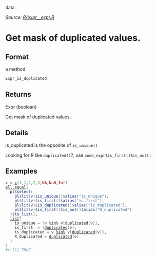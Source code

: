 data

*Source: [R/expr__expr.R](https://github.com/pola-rs/r-polars/tree/main/R/expr__expr.R)*

# Get mask of duplicated values.

## Format

a method

```r
Expr_is_duplicated
```

## Returns

Expr (boolean)

Get mask of duplicated values.

## Details

is_duplicated is the opposite of `is_unique()`

Looking for R like `duplicated()`?, use `some_expr$is_first()$is_not()`

## Examples

<pre class='r-example'><code><span class='r-in'><span><span class='va'>v</span> <span class='op'>=</span> <span class='fu'><a href='https://rdrr.io/r/base/c.html'>c</a></span><span class='op'>(</span><span class='fl'>1</span>,<span class='fl'>1</span>,<span class='fl'>2</span>,<span class='fl'>2</span>,<span class='fl'>3</span>,<span class='cn'>NA</span>,<span class='cn'>NaN</span>,<span class='cn'>Inf</span><span class='op'>)</span></span></span>
<span class='r-in'><span><span class='fu'><a href='https://rdrr.io/r/base/all.equal.html'>all.equal</a></span><span class='op'>(</span></span></span>
<span class='r-in'><span>  <span class='va'>pl</span><span class='op'>$</span><span class='fu'>select</span><span class='op'>(</span></span></span>
<span class='r-in'><span>    <span class='va'>pl</span><span class='op'>$</span><span class='fu'>lit</span><span class='op'>(</span><span class='va'>v</span><span class='op'>)</span><span class='op'>$</span><span class='fu'>is_unique</span><span class='op'>(</span><span class='op'>)</span><span class='op'>$</span><span class='fu'>alias</span><span class='op'>(</span><span class='st'>"is_unique"</span><span class='op'>)</span>,</span></span>
<span class='r-in'><span>    <span class='va'>pl</span><span class='op'>$</span><span class='fu'>lit</span><span class='op'>(</span><span class='va'>v</span><span class='op'>)</span><span class='op'>$</span><span class='fu'>is_first</span><span class='op'>(</span><span class='op'>)</span><span class='op'>$</span><span class='fu'>alias</span><span class='op'>(</span><span class='st'>"is_first"</span><span class='op'>)</span>,</span></span>
<span class='r-in'><span>    <span class='va'>pl</span><span class='op'>$</span><span class='fu'>lit</span><span class='op'>(</span><span class='va'>v</span><span class='op'>)</span><span class='op'>$</span><span class='fu'>is_duplicated</span><span class='op'>(</span><span class='op'>)</span><span class='op'>$</span><span class='fu'>alias</span><span class='op'>(</span><span class='st'>"is_duplicated"</span><span class='op'>)</span>,</span></span>
<span class='r-in'><span>    <span class='va'>pl</span><span class='op'>$</span><span class='fu'>lit</span><span class='op'>(</span><span class='va'>v</span><span class='op'>)</span><span class='op'>$</span><span class='fu'>is_first</span><span class='op'>(</span><span class='op'>)</span><span class='op'>$</span><span class='fu'>is_not</span><span class='op'>(</span><span class='op'>)</span><span class='op'>$</span><span class='fu'>alias</span><span class='op'>(</span><span class='st'>"R_duplicated"</span><span class='op'>)</span></span></span>
<span class='r-in'><span>  <span class='op'>)</span><span class='op'>$</span><span class='fu'>to_list</span><span class='op'>(</span><span class='op'>)</span>,</span></span>
<span class='r-in'><span>  <span class='fu'><a href='https://rdrr.io/r/base/list.html'>list</a></span><span class='op'>(</span></span></span>
<span class='r-in'><span>    is_unique <span class='op'>=</span> <span class='op'>!</span><span class='va'>v</span> <span class='op'><a href='https://rdrr.io/r/base/match.html'>%in%</a></span> <span class='va'>v</span><span class='op'>[</span><span class='fu'><a href='https://rdrr.io/r/base/duplicated.html'>duplicated</a></span><span class='op'>(</span><span class='va'>v</span><span class='op'>)</span><span class='op'>]</span>,</span></span>
<span class='r-in'><span>    is_first  <span class='op'>=</span> <span class='op'>!</span><span class='fu'><a href='https://rdrr.io/r/base/duplicated.html'>duplicated</a></span><span class='op'>(</span><span class='va'>v</span><span class='op'>)</span>,</span></span>
<span class='r-in'><span>    is_duplicated <span class='op'>=</span> <span class='va'>v</span> <span class='op'><a href='https://rdrr.io/r/base/match.html'>%in%</a></span> <span class='va'>v</span><span class='op'>[</span><span class='fu'><a href='https://rdrr.io/r/base/duplicated.html'>duplicated</a></span><span class='op'>(</span><span class='va'>v</span><span class='op'>)</span><span class='op'>]</span>,</span></span>
<span class='r-in'><span>    R_duplicated <span class='op'>=</span> <span class='fu'><a href='https://rdrr.io/r/base/duplicated.html'>duplicated</a></span><span class='op'>(</span><span class='va'>v</span><span class='op'>)</span></span></span>
<span class='r-in'><span>  <span class='op'>)</span></span></span>
<span class='r-in'><span><span class='op'>)</span></span></span>
<span class='r-out co'><span class='r-pr'>#&gt;</span> [1] TRUE</span>
 </code></pre>